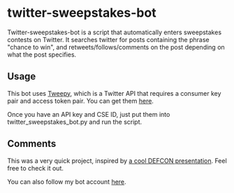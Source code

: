 # twitter-sweepstakes-bot
Twitter-sweepstakes-bot is a script that automatically enters sweepstakes contests on Twitter. It searches twitter for posts containing the phrase "chance to win", and retweets/follows/comments on the post depending on what the post specifies.

## Usage
This bot uses [Tweepy](http://docs.tweepy.org/en/v3.5.0/), which is a Twitter API that requires a consumer key pair and access token pair. You can get them [here](https://developer.twitter.com/en/docs/basics/authentication/guides/access-tokens.html).

Once you have an API key and CSE ID, just put them into twitter_sweepstakes_bot.py and run the script.

## Comments
This was a very quick project, inspired by [a cool DEFCON presentation](https://www.youtube.com/watch?v=iAOOdYsK7MM). Feel free to check it out.

You can also follow my bot account [here](https://twitter.com/qiang_daniel).
